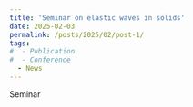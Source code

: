 ```yaml
---
title: 'Seminar on elastic waves in solids'
date: 2025-02-03
permalink: /posts/2025/02/post-1/
tags:
#  - Publication
#  - Conference
  - News
---
```


Seminar
